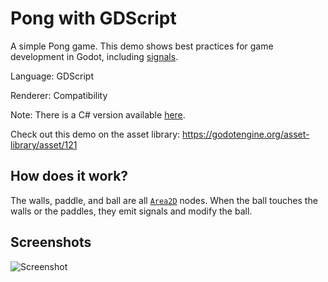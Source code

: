 # Pong with GDScript

A simple Pong game. This demo shows best practices
for game development in Godot, including
[signals](https://docs.godotengine.org/en/latest/getting_started/step_by_step/signals.html).

Language: GDScript

Renderer: Compatibility

Note: There is a C# version available [here](https://github.com/godotengine/godot-demo-projects/tree/master/mono/pong).

Check out this demo on the asset library: https://godotengine.org/asset-library/asset/121

## How does it work?

The walls, paddle, and ball are all
[`Area2D`](https://docs.godotengine.org/en/latest/classes/class_area2d.html)
nodes. When the ball touches the walls or the paddles,
they emit signals and modify the ball.

## Screenshots

![Screenshot](screenshots/pong.png)
